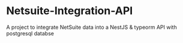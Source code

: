 # Netsuite-Integration-API
A project to integrate NetSuite data into a NestJS &amp; typeorm API with postgresql databse
